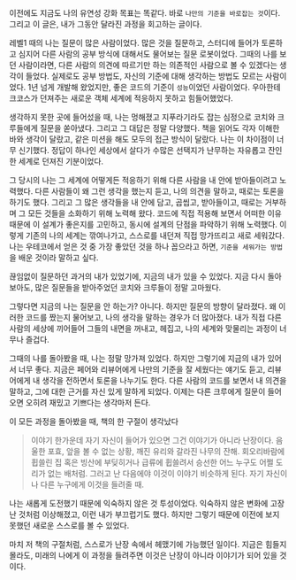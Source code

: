 이전에도 지금도 나의 유연성 강화 목표는 똑같다. 바로 `나만의 기준을 바로잡는 것`이다. 그리고 이 글은, 내가 그동안 달라진 과정을 회고하는 글이다.

레벨1 때의 나는 질문이 많은 사람이었다. 많은 것을 질문하고, 스터디에 들어가 토론하고 심지어 다른 사람의 공부 방식에 대해서도 물어보는 질문 로봇이었다. 그때의 나를 보던 사람이라면, 다른 사람의 의견에 따르기만 하는 의존적인 사람으로 볼 수 있겠다는 생각이 들었다. 실제로도 공부 방법도, 자신의 기준에 대해 생각하는 방법도 모르는 사람이었다. 1년 넘게 개발해 왔었지만, 좋은 코드의 기준이 `성능`이었던 사람이었다. 우아한테크코스가 던져주는 새로운 객체 세계에 적응하지 못하고 힘들어했었다.

생각하지 못한 곳에 들어섰을 때, 나는 멍해졌고 지푸라기라도 잡는 심정으로 코치와 크루들에게 질문을 쏟아냈다. 그리고 그 대답은 정말 다양했다. 책을 읽어도 각자 이해한 바와 생각이 달랐고, 같은 미션을 해도 모두의 접근 방식이 달랐다. 나는 이 차이점이 너무 신기했다. 정답이 하나인 세상에서 살다가 수많은 선택지가 난무하는 자유롭고 잔인한 세계로 던져진 기분이었다.

그 당시의 나는 그 세계에 어떻게든 적응하기 위해 다른 사람을 내 안에 받아들이려고 노력했다. 다른 사람들이 왜 그런 생각을 했는지 듣고, 나의 의견을 말하고, 때로는 토론을 하기도 했다. 그리고 그 많은 생각들을 내 안에 담고, 곱씹고, 받아들이고, 때로는 거부하며 그 모든 것들을 소화하기 위해 노력해 왔다. 코드에 직접 적용해 보면서 어떠한 이유 때문에 이 설계가 좋은지를 고민하고, 동시에 설계의 단점을 파악하기 위해 노력했다. 이렇게 기존의 나의 세계는 깎여나가고, 스스로를 내던져 직접 망가뜨리고 새로 세워갔다. 나는 우테코에서 얻은 것 중 가장 좋았던 것을 하나 꼽으라고 하면, `기준을 세워가는 방법`을 배운 것이라 말하고 싶다.

끊임없이 질문하던 과거의 내가 있었기에, 지금의 내가 있을 수 있었다. 지금 다시 돌아보아도, 많은 질문들을 받아주었던 코치와 크루들이 정말 고마웠다.

그렇다면 지금의 나는 질문을 안 하는가? 아니다. 하지만 질문의 방향이 달라졌다. 왜 이러한 코드를 짰는지 물어보고, 나의 생각을 말하는 경우가 더 많아졌다. 내가 직접 다른 사람의 세상에 끼어들어 그들의 내면을 꺼내고, 헤집고, 나의 세계와 맞물리는 과정이 너무나 즐겁다.

그때의 나를 돌아봤을 때, 나는 정말 망가져 있었다. 하지만 그렇기에 지금의 내가 있어서 너무 좋다. 지금은 페어와 리뷰어에게 나만의 기준을 잘 세웠다는 얘기도 듣고, 리뷰어에게 내 생각을 전하면서 토론을 나누기도 한다. 다른 사람의 코드를 보면서 내 의견을 말하고, 그에 대한 근거를 자신 있게 말하게 되었다. 이제는 다른 크루에게 질문이 들어오면 오히려 재밌고 기쁘다는 생각마저 든다.

이 모든 과정을 돌아봤을 때, 책의 한 구절이 생각났다

> 이야기 한가운데 자기 자신이 들어가 있으면 그건 이야기가 아니라 난장이다. 음울한 포효, 앞을 볼 수 없는 상황, 깨진 유리와 갈라진 나무의 잔해. 회오리바람에 휩쓸린 집 혹은 빙산에 부딪히거나 급류에 휩쓸려서 승선한 어느 누구도 어쩔 도리가 없는 배처럼. 그러고 난 다음에야 이것이 이야기 비슷하게 된다. 자기 자신이나 다른 누구에게 이것을 들려줄 때.

나는 새롭게 도전했기 때문에 익숙하지 않은 것 투성이었다. 익숙하지 않은 변화에 고장난 것처럼 이상해졌고, 이런 내가 부끄럽기도 했다. 하지만 그렇기 때문에 이전에 보지 못했던 새로운 스스로를 볼 수 있었다.

마치 저 책의 구절처럼, 스스로가 난장 속에서 헤맸기에 가능했던 일이다. 지금은 힘들지 몰라도, 미래의 나에게 이 과정을 들려주면 이것은 난장이 아니라 이야기가 되어 있을 것이다.
